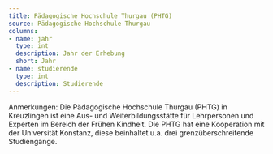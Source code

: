```yaml
---
title: Pädagogische Hochschule Thurgau (PHTG)
source: Pädagogische Hochschule Thurgau
columns:
- name: jahr
  type: int
  description: Jahr der Erhebung
  short: Jahr
- name: studierende
  type: int
  description: Studierende
---
```

Anmerkungen: Die Pädagogische Hochschule Thurgau (PHTG) in Kreuzlingen ist eine Aus- und Weiterbildungsstätte für Lehrpersonen und Experten im Bereich der Frühen Kindheit. Die PHTG hat eine Kooperation mit der Universität Konstanz, diese beinhaltet u.a. drei grenzüberschreitende Studiengänge.
